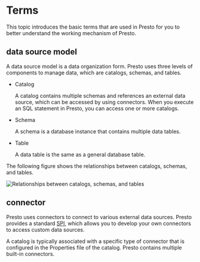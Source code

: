 # Terms

This topic introduces the basic terms that are used in Presto for you to better understand the working mechanism of Presto.

## data source model

A data source model is a data organization form. Presto uses three levels of components to manage data, which are catalogs, schemas, and tables.

-   Catalog

    A catalog contains multiple schemas and references an external data source, which can be accessed by using connectors. When you execute an SQL statement in Presto, you can access one or more catalogs.

-   Schema

    A schema is a database instance that contains multiple data tables.

-   Table

    A data table is the same as a general database table.


The following figure shows the relationships between catalogs, schemas, and tables.

![Relationships between catalogs, schemas, and tables](https://static-aliyun-doc.oss-accelerate.aliyuncs.com/assets/img/en-US/2513249751/p10900.png)

## connector

Presto uses connectors to connect to various external data sources. Presto provides a standard [SPI](https://prestodb.io/docs/current/develop/spi-overview.html), which allows you to develop your own connectors to access custom data sources.

A catalog is typically associated with a specific type of connector that is configured in the Properties file of the catalog. Presto contains multiple built-in connectors.

